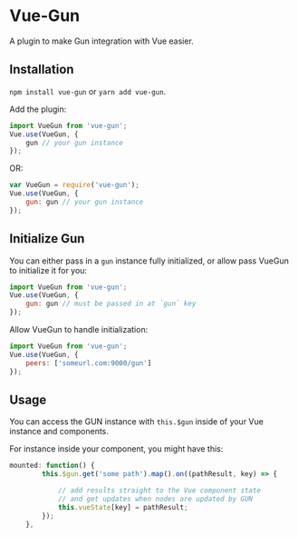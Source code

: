# Vue-Gun

A plugin to make Gun integration with Vue easier.

## Installation

`npm install vue-gun` or `yarn add vue-gun`.

Add the plugin:

```javascript
import VueGun from 'vue-gun';
Vue.use(VueGun, {
    gun // your gun instance
});
```

OR:

```javascript
var VueGun = require('vue-gun');
Vue.use(VueGun, {
    gun: gun // your gun instance
});
```

## Initialize Gun

You can either pass in a `gun` instance fully initialized, or allow pass VueGun to initialize it for you:

```javascript
import VueGun from 'vue-gun';
Vue.use(VueGun, {
    gun: gun // must be passed in at `gun` key
});
```

Allow VueGun to handle initialization:

```javascript
import VueGun from 'vue-gun';
Vue.use(VueGun, {
    peers: ['someurl.com:9000/gun']
});
```


## Usage

You can access the GUN instance with `this.$gun` inside of your Vue instance and components.

For instance inside your component, you might have this:

```javascript
mounted: function() {
        this.$gun.get('some path').map().on((pathResult, key) => {

            // add results straight to the Vue component state
            // and get updates when nodes are updated by GUN
            this.vueState[key] = pathResult;
        });
    },
```